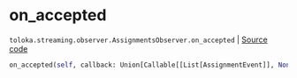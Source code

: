 # on_accepted
`toloka.streaming.observer.AssignmentsObserver.on_accepted` | [Source code](https://github.com/Toloka/toloka-kit/blob/v1.1.4/src/streaming/observer.py#L389)

```python
on_accepted(self, callback: Union[Callable[[List[AssignmentEvent]], None], Callable[[List[AssignmentEvent]], Awaitable[None]]])
```

